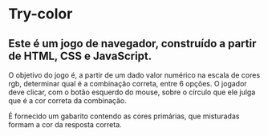# Try-color

## Este é um jogo de navegador, construído a partir de HTML, CSS e JavaScript. 
O objetivo do jogo é, a partir de um dado valor numérico na escala de cores rgb, determinar qual é a combinação correta, entre 6 opções. O jogador deve clicar, com o botão esquerdo do mouse, sobre o círculo que ele julga que é a cor correta da combinação.

É fornecido um gabarito contendo as cores primárias, que misturadas formam a cor da resposta correta.
